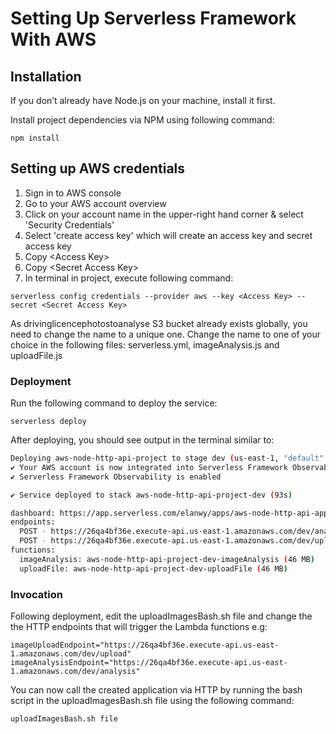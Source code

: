 # Setting Up Serverless Framework With AWS

## Installation

If you don’t already have Node.js on your machine, install it first.

Install project dependencies via NPM using following command:

```
npm install
```

## Setting up AWS credentials

1. Sign in to AWS console
2. Go to your AWS account overview 
3. Click on your account name in the upper-right hand corner & select 'Security Credentials'
4. Select 'create access key' which will create an access key and secret access key
4. Copy \<Access Key>
5. Copy \<Secret Access Key>
6. In terminal in project, execute following command: 

```serverless config credentials --provider aws --key <Access Key> --secret <Secret Access Key>```

As drivinglicencephotostoanalyse S3 bucket already exists globally, you need to change the name to a unique one.
Change the name to one of your choice in the following files: serverless.yml, imageAnalysis.js and uploadFile.js


### Deployment

Run the following command to deploy the service:

```
serverless deploy
```

After deploying, you should see output in the terminal similar to:

```bash
Deploying aws-node-http-api-project to stage dev (us-east-1, "default" provider)
✔ Your AWS account is now integrated into Serverless Framework Observability
✔ Serverless Framework Observability is enabled

✔ Service deployed to stack aws-node-http-api-project-dev (93s)

dashboard: https://app.serverless.com/elanwy/apps/aws-node-http-api-application/aws-node-http-api-project/dev/us-east-1
endpoints:
  POST - https://26qa4bf36e.execute-api.us-east-1.amazonaws.com/dev/analysis
  POST - https://26qa4bf36e.execute-api.us-east-1.amazonaws.com/dev/upload
functions:
  imageAnalysis: aws-node-http-api-project-dev-imageAnalysis (46 MB)
  uploadFile: aws-node-http-api-project-dev-uploadFile (46 MB)
```


### Invocation

Following deployment, edit the uploadImagesBash.sh file and change the
the HTTP endpoints that will trigger the Lambda functions e.g:

```
imageUploadEndpoint="https://26qa4bf36e.execute-api.us-east-1.amazonaws.com/dev/upload"
imageAnalysisEndpoint="https://26qa4bf36e.execute-api.us-east-1.amazonaws.com/dev/analysis" 
```

You can now call the created application 
via HTTP by running the bash script in the uploadImagesBash.sh file
using the following command:

```uploadImagesBash.sh file```
